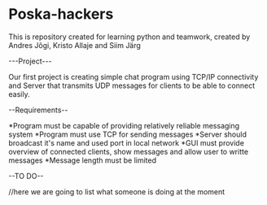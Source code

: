 Poska-hackers
=============

This is repository created for learning python and teamwork, created by Andres Jõgi, Kristo Allaje and Siim Järg

---Project---

Our first project is creating simple chat program using TCP/IP
connectivity and Server that transmits UDP messages for clients to be 
able to connect easily.


--Requirements--

*Program must be capable of providing relatively reliable messaging system
*Program must use TCP for sending messages
*Server should broadcast it's name and used port in local network
*GUI must provide overview of connected clients, show messages and allow user to writte messages
*Message length must be limited


--TO DO--

//here we are going to list what someone is doing at the moment

